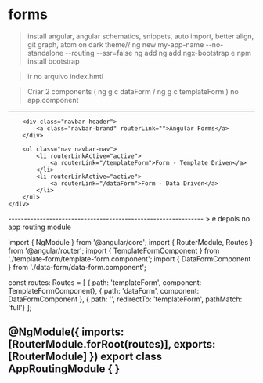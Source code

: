 # forms
> install angular, angular schematics, snippets, auto import, better align, git graph, atom on dark theme//
> ng new my-app-name --no-standalone --routing --ssr=false 
> ng add ng add ngx-bootstrap e npm install bootstrap

> ir no arquivo index.hmtl
<body>
  <app-root></app-root>
  <link href="https://maxcdn.bootstrapcdn.com/bootstrap/3.3.7/css/bootstrap.min.css" rel="stylesheet">
</body>

> Criar 2 components ( ng g c dataForm  / ng g c templateForm )
> no app.component
--------------------------------------------------------------
<nav class="navbar navbar-default">
    <div class="container-fluid">

        <div class="navbar-header">
            <a class="navbar-brand" routerLink="">Angular Forms</a>
        </div>

        <ul class="nav navbar-nav">
            <li routerLinkActive="active">
                <a routerLink="/templateForm">Form - Template Driven</a>
            </li>
            <li routerLinkActive="active">
                <a routerLink="/dataForm">Form - Data Driven</a>
            </li>
        </ul>
    </div>
</nav>

<div class="container">
    <router-outlet></router-outlet>
</div>
--------------------------------------------------------------
> e depois no app routing module 

import { NgModule } from '@angular/core';
import { RouterModule, Routes } from '@angular/router';
import { TemplateFormComponent } from './template-form/template-form.component';
import { DataFormComponent } from './data-form/data-form.component';

const routes: Routes = [
    { path: 'templateForm', component: TemplateFormComponent},
    { path: 'dataForm', component: DataFormComponent },
    { path: '', redirectTo: 'templateForm', pathMatch: 'full'}
];

@NgModule({
  imports: [RouterModule.forRoot(routes)],
  exports: [RouterModule]
})
export class AppRoutingModule { }
--------------------------------------------------------------
